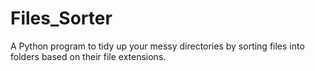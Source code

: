 # Files_Sorter
A Python program to tidy up your messy directories by sorting files into folders based on their file extensions.
